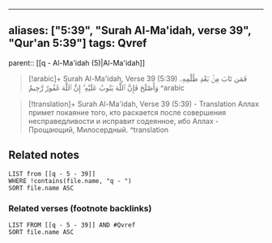 
---
aliases: ["5:39", "Surah Al-Ma'idah, verse 39", "Qur'an 5:39"]
tags: Qvref
---

parent:: [[q - Al-Ma'idah (5)|Al-Ma'idah]]

> [!arabic]+ Surah Al-Ma'idah, Verse 39 (5:39)
> <span class="quran-arabic">فَمَن تَابَ مِنۢ بَعْدِ ظُلْمِهِۦ وَأَصْلَحَ فَإِنَّ ٱللَّهَ يَتُوبُ عَلَيْهِ ۗ إِنَّ ٱللَّهَ غَفُورٌ رَّحِيمٌ</span>
^arabic

> [!translation]+ Surah Al-Ma'idah, Verse 39 (5:39) - Translation
> Аллах примет покаяние того, кто раскается после совершения несправедливости и исправит содеянное, ибо Аллах - Прощающий, Милосердный.
^translation



## Related notes
```dataview
LIST from [[q - 5 - 39]]
WHERE !contains(file.name, "q - ")
SORT file.name ASC
```

### Related verses (footnote backlinks)
```dataview
LIST FROM [[q - 5 - 39]] AND #Qvref
SORT file.name ASC
```

